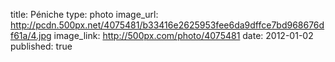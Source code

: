 title: Péniche
type: photo
image_url: http://pcdn.500px.net/4075481/b33416e2625953fee6da9dffce7bd968676df61a/4.jpg
image_link: http://500px.com/photo/4075481
date: 2012-01-02
published: true

